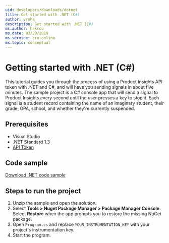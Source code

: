```yaml
---
uid: developers/downloads/dotnet
title: Get started with .NET (C#)
author: vroha
description: Get started with .NET (C#)
ms.author: hakrou
ms.date: 03/29/2019
ms.service: crm-online
ms.topic: conceptual
---
```

# Getting started with .NET (C#)

This tutorial guides you through the process of using a Product Insights API token with .NET and C#, and will have you sending signals in about five minutes. The sample project is a C# console app that will send a signal to Product Insights every second until the user presses a key to stop it. Each signal is a student record containing the name of an imaginary student, their grade, GPA, school, and whether they're currently suspended.

## Prerequisites

* Visual Studio 
* .NET Standard 1.3  
* [API Token](xref:developers/downloads/api-token)

## Code sample

[Download .NET code sample](https://ariamediahost.blob.core.windows.net/sdk/ProductInsightsSamples/ProductInsightsDotNetSample.zip)
 
## Steps to run the project
 
1.	Unzip the sample and open the solution.
2.	Select **Tools > Nuget Package Manager > Package Manager Console**. Select **Restore** when the app prompts you to restore the missing NuGet package.
3.	Open `Program.cs` and replace `YOUR_INSTRUMENTATION_KEY` with your project's instrumentation key.
4.	Start the program.
